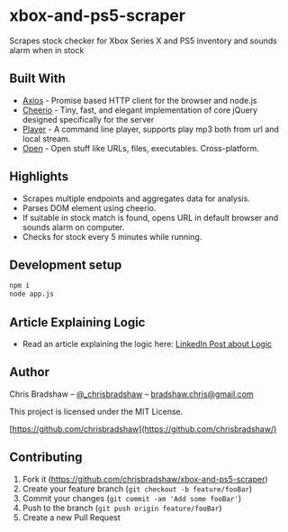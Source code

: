 # xbox-and-ps5-scraper

Scrapes stock checker for Xbox Series X and PS5 inventory and sounds alarm when in stock

## Built With

- [Axios](https://www.npmjs.com/package/axios) - Promise based HTTP client for the browser and node.js
- [Cheerio](https://www.npmjs.com/package/cheerio) - Tiny, fast, and elegant implementation of core jQuery designed specifically for the server
- [Player](https://www.npmjs.com/package/player) - A command line player, supports play mp3 both from url and local stream.
- [Open](https://www.npmjs.com/package/open) - Open stuff like URLs, files, executables. Cross-platform.

## Highlights

- Scrapes multiple endpoints and aggregates data for analysis.
- Parses DOM element using cheerio.
- If suitable in stock match is found, opens URL in default browser and sounds alarm on computer.
- Checks for stock every 5 minutes while running.

## Development setup

```sh
npm i
node app.js
```

## Article Explaining Logic

- Read an article explaining the logic here: [LinkedIn Post about Logic](https://www.linkedin.com/pulse/how-use-magic-nodejs-secure-playstation-5-xbox-series-bradshaw/?trackingId=AHPUxligQg%2BjB8SdjMrW2A%3D%3D)

## Author

Chris Bradshaw – [@\_chrisbradshaw](https://twitter.com/_chrisbradshaw) – bradshaw.chris@gmail.com

This project is licensed under the MIT License.

[https://github.com/chrisbradshaw](https://github.com/chrisbradshaw/)

## Contributing

1.  Fork it (<https://github.com/chrisbradshaw/xbox-and-ps5-scraper>)
2.  Create your feature branch (`git checkout -b feature/fooBar`)
3.  Commit your changes (`git commit -am 'Add some fooBar'`)
4.  Push to the branch (`git push origin feature/fooBar`)
5.  Create a new Pull Request
